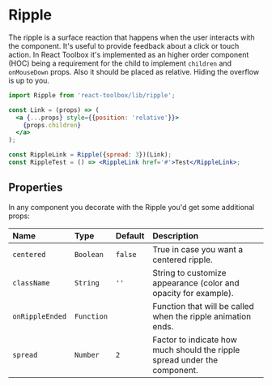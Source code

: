 # Ripple

The ripple is a surface reaction that happens when the user interacts with the component. It's useful to provide feedback about a click or touch action. In React Toolbox it's implemented as an higher order component (HOC) being a requirement for the child to implement `children` and `onMouseDown` props. Also it should be placed as relative. Hiding the overflow is up to you.

<!-- example -->
```jsx
import Ripple from 'react-toolbox/lib/ripple';

const Link = (props) => (
  <a {...props} style={{position: 'relative'}}>
    {props.children}
  </a>
);

const RippleLink = Ripple({spread: 3})(Link);
const RippleTest = () => <RippleLink href='#'>Test</RippleLink>;
```

## Properties

In any component you decorate with the Ripple you'd get some additional props:

| Name            | Type        | Default     | Description|
|:-----|:-----|:-----|:-----|
| `centered`      | `Boolean`   | `false`     | True in case you want a centered ripple.|
| `className`     | `String`    | `''`        | String to customize appearance (color and opacity for example).|
| `onRippleEnded` | `Function`  |             | Function that will be called when the ripple animation ends. |
| `spread`        | `Number`    | `2`         | Factor to indicate how much should the ripple spread under the component.|
